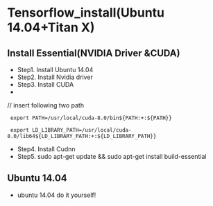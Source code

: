 # Tensorflow_install(Ubuntu 14.04+Titan X)

## Install Essential(NVIDIA Driver &CUDA)
 - Step1. Install Ubuntu 14.04
 - Step2. Install Nvidia driver
 - Step3. Install CUDA
 - 
 // insert following two path 
     
     export PATH=/usr/local/cuda-8.0/bin${PATH:+:${PATH}} 
     
     export LD_LIBRARY_PATH=/usr/local/cuda-8.0/lib64${LD_LIBRARY_PATH:+:${LD_LIBRARY_PATH}} 

 - Step4. Install Cudnn
 - Step5. sudo apt-get update && sudo apt-get install build-essential

## Ubuntu 14.04
 - ubuntu 14.04 do it yourself!

